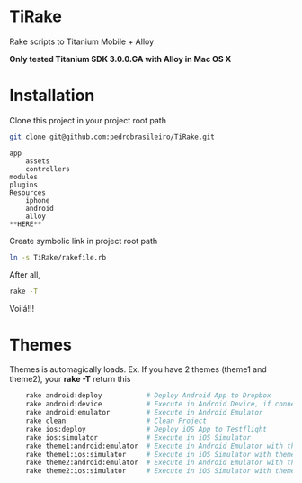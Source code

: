 TiRake
======

Rake scripts to Titanium Mobile + Alloy

**Only tested Titanium SDK 3.0.0.GA with Alloy in Mac OS X**


Installation
============

Clone this project in your project root path
```bash
git clone git@github.com:pedrobrasileiro/TiRake.git
```

    app
        assets
        controllers
    modules
    plugins
    Resources
        iphone
        android
        alloy
    **HERE**

Create symbolic link in project root path
```bash
ln -s TiRake/rakefile.rb 
```

After all, 
```bash
rake -T 
```
Voilá!!!


Themes
==========

Themes is automagically loads. Ex. If you have 2 themes (theme1 and theme2), your **rake -T** return this
```bash
    rake android:deploy           # Deploy Android App to Dropbox
    rake android:device           # Execute in Android Device, if connected
    rake android:emulator         # Execute in Android Emulator
    rake clean                    # Clean Project
    rake ios:deploy               # Deploy iOS App to Testflight
    rake ios:simulator            # Execute in iOS Simulator
    rake theme1:android:emulator  # Execute in Android Emulator with theme1 Theme
    rake theme1:ios:simulator     # Execute in iOS Simulator with theme1 Theme
    rake theme2:android:emulator  # Execute in Android Emulator with theme2 Theme
    rake theme2:ios:simulator     # Execute in iOS Simulator with theme2 Theme
```
